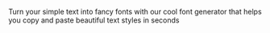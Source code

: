 Turn your simple text into fancy fonts with our cool font generator that helps you copy and paste beautiful text styles in seconds
